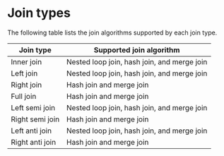 # Join types

The following table lists the join algorithms supported by each join type.

| Join type | Supported join algorithm |
|---|---|
| Inner join | Nested loop join, hash join, and merge join |
| Left join | Nested loop join, hash join, and merge join |
| Right join | Hash join and merge join |
| Full join | Hash join and merge join |
| Left semi join | Nested loop join, hash join, and merge join |
| Right semi join | Hash join and merge join |
| Left anti join | Nested loop join, hash join, and merge join |
| Right anti join | Hash join and merge join |